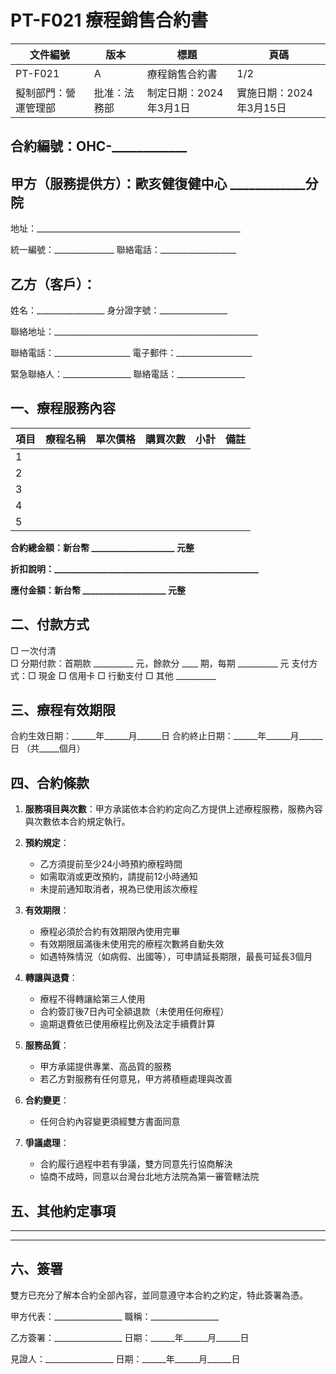 # PT-F021 療程銷售合約書

| 文件編號 | 版本 | 標題 | 頁碼 | 
|--------|------|-----|------|
| PT-F021 | A | 療程銷售合約書 | 1/2 |
| 擬制部門：營運管理部 | 批准：法務部 | 制定日期：2024年3月1日 | 實施日期：2024年3月15日 |

## 合約編號：OHC-____________

## 甲方（服務提供方）：歐亥健復健中心 ____________分院

地址：___________________________________________________

統一編號：_______________  聯絡電話：___________________

## 乙方（客戶）：

姓名：_________________ 身分證字號：_________________

聯絡地址：___________________________________________________

聯絡電話：___________________ 電子郵件：___________________

緊急聯絡人：_________________ 聯絡電話：_________________

## 一、療程服務內容

| 項目 | 療程名稱 | 單次價格 | 購買次數 | 小計 | 備註 |
|-----|---------|---------|---------|------|------|
| 1 |  |  |  |  |  |
| 2 |  |  |  |  |  |
| 3 |  |  |  |  |  |
| 4 |  |  |  |  |  |
| 5 |  |  |  |  |  |

**合約總金額：新台幣 ____________________ 元整**

**折扣說明：_________________________________________________**

**應付金額：新台幣 ____________________ 元整**

## 二、付款方式

□ 一次付清  
□ 分期付款：首期款 __________ 元，餘款分 ____ 期，每期 __________ 元
支付方式：□ 現金 □ 信用卡 □ 行動支付 □ 其他 __________

## 三、療程有效期限

合約生效日期：______年______月______日 
合約終止日期：______年______月______日 （共_____個月）

## 四、合約條款

1. **服務項目與次數**：甲方承諾依本合約約定向乙方提供上述療程服務，服務內容與次數依本合約規定執行。

2. **預約規定**：
   - 乙方須提前至少24小時預約療程時間
   - 如需取消或更改預約，請提前12小時通知
   - 未提前通知取消者，視為已使用該次療程

3. **有效期限**：
   - 療程必須於合約有效期限內使用完畢
   - 有效期限屆滿後未使用完的療程次數將自動失效
   - 如遇特殊情況（如病假、出國等），可申請延長期限，最長可延長3個月

4. **轉讓與退費**：
   - 療程不得轉讓給第三人使用
   - 合約簽訂後7日內可全額退款（未使用任何療程）
   - 逾期退費依已使用療程比例及法定手續費計算

5. **服務品質**：
   - 甲方承諾提供專業、高品質的服務
   - 若乙方對服務有任何意見，甲方將積極處理與改善

6. **合約變更**：
   - 任何合約內容變更須經雙方書面同意

7. **爭議處理**：
   - 合約履行過程中若有爭議，雙方同意先行協商解決
   - 協商不成時，同意以台灣台北地方法院為第一審管轄法院

## 五、其他約定事項

___________________________________________________________________

___________________________________________________________________

## 六、簽署

雙方已充分了解本合約全部內容，並同意遵守本合約之約定，特此簽署為憑。

甲方代表：_________________ 職稱：_________________

乙方簽署：_________________ 日期：______年______月______日

見證人：_________________ 日期：______年______月______日 